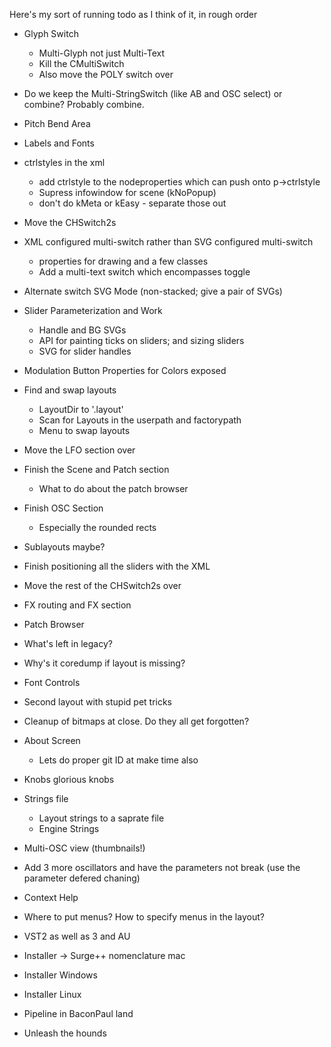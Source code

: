 Here's my sort of running todo as I think of it, in rough order

* Glyph Switch
  * Multi-Glyph not just Multi-Text
  * Kill the CMultiSwitch
  * Also move the POLY switch over
* Do we keep the Multi-StringSwitch (like AB and OSC select) or combine? Probably combine.
* Pitch Bend Area
* Labels and Fonts
* ctrlstyles in the xml
  * add ctrlstyle to the nodeproperties which can push onto p->ctrlstyle
  * Supress infowindow for scene (kNoPopup)
  * don't do kMeta or kEasy - separate those out
* Move the CHSwitch2s
* XML configured multi-switch rather than SVG configured multi-switch
  * properties for drawing and a few classes
  * Add a multi-text switch which encompasses toggle
* Alternate switch SVG Mode (non-stacked; give a pair of SVGs)
* Slider Parameterization and Work
  * Handle and BG SVGs
  * API for painting ticks on sliders; and sizing sliders
  * SVG for slider handles
* Modulation Button Properties for Colors exposed
* Find and swap layouts
  * LayoutDir to '.layout'
  * Scan for Layouts in the userpath and factorypath
  * Menu to swap layouts
* Move the LFO section over
* Finish the Scene and Patch section
  * What to do about the patch browser
* Finish OSC Section
  * Especially the rounded rects
* Sublayouts maybe?
* Finish positioning all the sliders with the XML
* Move the rest of the CHSwitch2s over
* FX routing and FX section
* Patch Browser
* What's left in legacy?
* Why's it coredump if layout is missing?
* Font Controls
* Second layout with stupid pet tricks
* Cleanup of bitmaps at close. Do they all get forgotten?
* About Screen 
  * Lets do proper git ID at make time also

* Knobs glorious knobs
* Strings file
  * Layout strings to a saprate file
  * Engine Strings
* Multi-OSC view (thumbnails!)
* Add 3 more oscillators and have the parameters not break (use the parameter defered chaning)

* Context Help
* Where to put menus? How to specify menus in the layout?

* VST2 as well as 3 and AU
* Installer -> Surge++ nomenclature mac
* Installer Windows
* Installer Linux
* Pipeline in BaconPaul land

* Unleash the hounds


